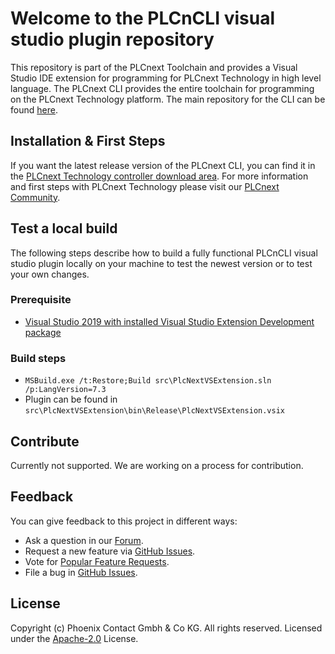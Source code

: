 # Welcome to the PLCnCLI visual studio plugin repository

This repository is part of the PLCnext Toolchain and provides a Visual Studio IDE extension for programming for PLCnext Technology in high level language. The PLCnext CLI provides the entire toolchain for programming on the PLCnext Technology platform. The main repository for the CLI can be found [here](https://github.com/PLCnext/PLCnext_CLI).

## Installation & First Steps

If you want the latest release version of the PLCnext CLI, you can find it in the [PLCnext Technology controller download area](https://www.phoenixcontact.com/qr/2404267/softw).
For more information and first steps with PLCnext Technology please visit our [PLCnext Community](https://www.plcnext.help/te/Programming/Introduction.htm).

## Test a local build

The following steps describe how to build a fully functional PLCnCLI visual studio plugin locally on your machine to test the newest version or to test your own changes.

### Prerequisite

- [Visual Studio 2019 with installed Visual Studio Extension Development package](https://visualstudio.microsoft.com/de/vs/community/ "Visual Studio 2019 with installed Visual Studio Extension Development package")

### Build steps

- `MSBuild.exe /t:Restore;Build src\PlcNextVSExtension.sln /p:LangVersion=7.3`
- Plugin can be found in `src\PlcNextVSExtension\bin\Release\PlcNextVSExtension.vsix`

## Contribute

Currently not supported. We are working on a process for contribution.

## Feedback

You can give feedback to this project in different ways:

- Ask a question in our [Forum](https://www.plcnext-community.net/index.php?option=com_easydiscuss&view=categories&Itemid=221&lang=en).
- Request a new feature via [GitHub Issues](https://github.com/PLCnext/PLCnext_CLI_VS/issues).
- Vote for [Popular Feature Requests](https://github.com/PLCnext/PLCnext_CLI_VS/issues?q=is%3Aopen+is%3Aissue+label%3Afeature-request+sort%3Areactions-%2B1-desc).
- File a bug in [GitHub Issues](https://github.com/PLCnext/PLCnext_CLI_VS/issues).

## License

Copyright (c) Phoenix Contact Gmbh & Co KG. All rights reserved.
Licensed under the [Apache-2.0](LICENSE) License.